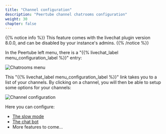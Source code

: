 ```yaml
---
title: "Channel configuration"
description: "Peertube channel chatrooms configuration"
weight: 30
chapter: false
---
```


{{% notice info %}}
This feature comes with the livechat plugin version 8.0.0, and can be disabled by your instance's admins.
{{% /notice %}}

In the Peertube left menu, there is a "{{% livechat_label menu_configuration_label %}}" entry:

![Chatrooms menu](/peertube-plugin-livechat/images/chatrooms_menu.png?classes=shadow,border&height=400px)

This "{{% livechat_label menu_configuration_label %}}" link takes you to a list of your channels.
By clicking on a channel, you will then be able to setup some options for your channels:

![Channel configuration](/peertube-plugin-livechat/images/channel_configuration.png?classes=shadow,border&height=400px)

Here you can configure:

* [The slow mode](/peertube-plugin-livechat/documentation/user/streamers/slow_mode)
* [The chat bot](/peertube-plugin-livechat/documentation/user/streamers/bot)
* More features to come...
